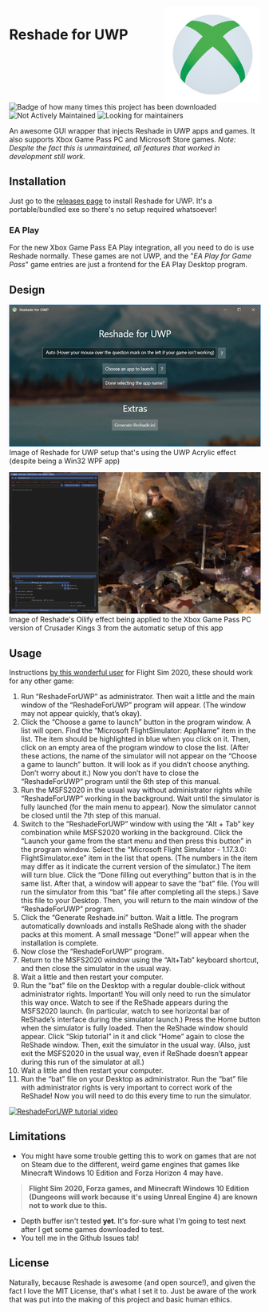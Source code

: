 <img src="https://raw.githubusercontent.com/MilkyDeveloper/dump/%F0%9F%96%BC/xbox-256.png" height="192" width="192" alt="Xbox logo" align="right" />

# Reshade for UWP
![Badge of how many times this project has been downloaded](https://shields.io/github/downloads/MilkyDeveloper/ReshadeForUWP/total)
![Not Actively Maintained](https://img.shields.io/maintenance/no/2021)
![Looking for maintainers](https://img.shields.io/badge/maintainers-wanted-red.svg)

An awesome GUI wrapper that injects Reshade in UWP apps and games. It also supports Xbox Game Pass PC and Microsoft Store games. *Note: Despite the fact this is unmaintained, all features that worked in development still work.*

## Installation

Just go to the [releases page](https://github.com/MilkyDeveloper/ReshadeForUWP/releases/) to install Reshade for UWP. It's a portable/bundled exe so there's no setup required whatsoever!

### EA Play

For the new Xbox Game Pass EA Play integration, all you need to do is use Reshade normally. These games are not UWP, and the "*EA Play for Game Pass*" game entries are just a frontend for the EA Play Desktop program.

## Design

![Image of Reshade for UWP setup](https://raw.githubusercontent.com/MilkyDeveloper/dump/%F0%9F%96%BC/Reshade%20for%20UWP%2012_26_2020%209_18_07%20PM.png)
Image of Reshade for UWP setup that's using the UWP Acrylic effect (despite being a Win32 WPF app)

![Image of the Reshade Oilify effect being applied to the Xbox Game Pass PC version of Crusader Kings 3](https://raw.githubusercontent.com/MilkyDeveloper/dump/%F0%9F%96%BC/Crusader%20Kings%20III%2012_26_2020%209_21_55%20PM.png)
Image of Reshade's Oilify effect being applied to the Xbox Game Pass PC version of Crusader Kings 3 from the automatic setup of this app

## Usage

Instructions [by this wonderful user](https://forums.flightsimulator.com/t/installing-reshade-on-ms-store-version-of-the-msfs2020-via-reshadeforuwp-program-by-milkydeveloper/411855) for Flight Sim 2020, these should work for any other game:
1. Run “ReshadeForUWP” as administrator. Then wait a little and the main window of the “ReshadeForUWP” program will appear. (The window may not appear quickly, that’s okay).
2. Click the “Choose a game to launch” button in the program window. A list will open. Find the “Microsoft FlightSimulator: AppName” item in the list. The item should be highlighted in blue when you click on it. Then, click on an empty area of the program window to close the list. (After these actions, the name of the simulator will not appear on the “Choose a game to launch” button. It will look as if you didn’t choose anything. Don’t worry about it.) Now you don’t have to close the “ReshadeForUWP” program until the 6th step of this manual.
3. Run the MSFS2020 in the usual way without administrator rights while “ReshadeForUWP” working in the background. Wait until the simulator is fully launched (for the main menu to appear). Now the simulator cannot be closed until the 7th step of this manual.
4. Switch to the “ReshadeForUWP” window with using the “Alt + Tab” key combination while MSFS2020 working in the background. Click the “Launch your game from the start menu and then press this button” in the program window. Select the “Microsoft Flight Simulator - 1.17.3.0: FlightSimulator.exe” item in the list that opens. (The numbers in the item may differ as it indicate the current version of the simulator.) The item will turn blue. Click the “Done filling out everything” button that is in the same list. After that, a window will appear to save the “bat” file. (You will run the simulator from this “bat” file after completing all the steps.) Save this file to your Desktop. Then, you will return to the main window of the “ReshadeForUWP” program.
5. Click the “Generate Reshade.ini” button. Wait a little. The program automatically downloads and installs ReShade along with the shader packs at this moment. A small message “Done!” will appear when the installation is complete.
6. Now close the “ReshadeForUWP” program.
7. Return to the MSFS2020 window using the “Alt+Tab” keyboard shortcut, and then close the simulator in the usual way.
8. Wait a little and then restart your computer.
9. Run the “bat” file on the Desktop with a regular double-click without administrator rights. Important! You will only need to run the simulator this way once. Watch to see if the ReShade appears during the MSFS2020 launch. (In particular, watch to see horizontal bar of ReShade’s interface during the simulator launch.) Press the Home button when the simulator is fully loaded. Then the ReShade window should appear. Click “Skip tutorial” in it and click “Home” again to close the ReShade window. Then, exit the simulator in the usual way. (Also, just exit the MSFS2020 in the usual way, even if ReShade doesn’t appear during this run of the simulator at all.)
10. Wait a little and then restart your computer.
11. Run the “bat” file on your Desktop as administrator. Run the “bat” file with administrator rights is very important to correct work of the ReShade! Now you will need to do this every time to run the simulator.

[![ReshadeForUWP tutorial video](https://raw.githubusercontent.com/MilkyDeveloper/dump/%F0%9F%96%BC/youtube-clickbait%F0%9F%98%B2%F0%9F%98%B2%F0%9F%98%B2.png)](https://youtu.be/DfN5sefhQj8)

## Limitations

* You might have some trouble getting this to work on games that are not on Steam due to the different, weird game engines that games like Minecraft Windows 10 Edition and Forza Horizon 4 may have.
> **Flight Sim 2020, Forza games, and Minecraft Windows 10 Edition (Dungeons will work because it's using Unreal Engine 4) are known not to work due to this.**
* Depth buffer isn't tested **yet**. It's for-sure what I'm going to test next after I get some games downloaded to test.
* You tell me in the Github Issues tab!

## License

Naturally, because Reshade is awesome (and open source!), and given the fact I love the MIT License, that's what I set it to. Just be aware of the work that was put into the making of this project and basic human ethics.
